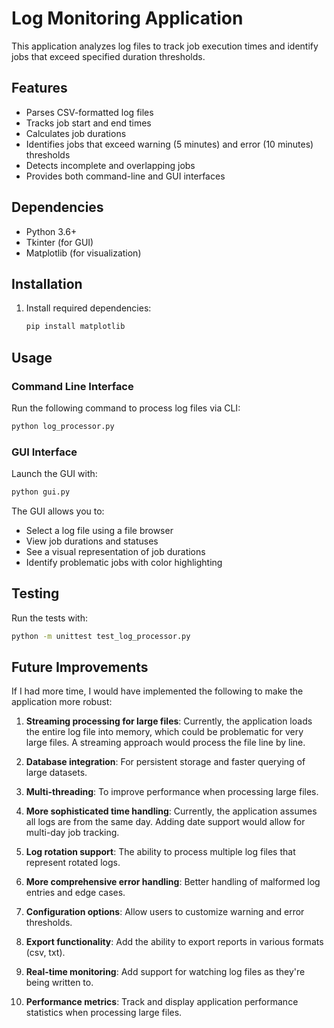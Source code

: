 # Log Monitoring Application

This application analyzes log files to track job execution times and identify jobs that exceed specified duration thresholds.

## Features

- Parses CSV-formatted log files
- Tracks job start and end times
- Calculates job durations
- Identifies jobs that exceed warning (5 minutes) and error (10 minutes) thresholds
- Detects incomplete and overlapping jobs
- Provides both command-line and GUI interfaces

## Dependencies

- Python 3.6+
- Tkinter (for GUI)
- Matplotlib (for visualization)

## Installation

1. Install required dependencies:
   ```sh
   pip install matplotlib
   ```


## Usage

### Command Line Interface

Run the following command to process log files via CLI:

```sh
python log_processor.py
```

### GUI Interface

Launch the GUI with:

```sh
python gui.py
```

The GUI allows you to:
- Select a log file using a file browser
- View job durations and statuses
- See a visual representation of job durations
- Identify problematic jobs with color highlighting

## Testing

Run the tests with:

```sh
python -m unittest test_log_processor.py
```

## Future Improvements

If I had more time, I would have implemented the following to make the application more robust:

1. **Streaming processing for large files**: Currently, the application loads the entire log file into memory, which could be problematic for very large files. A streaming approach would process the file line by line.

2. **Database integration**: For persistent storage and faster querying of large datasets.

3. **Multi-threading**: To improve performance when processing large files.

4. **More sophisticated time handling**: Currently, the application assumes all logs are from the same day. Adding date support would allow for multi-day job tracking.

5. **Log rotation support**: The ability to process multiple log files that represent rotated logs.

6. **More comprehensive error handling**: Better handling of malformed log entries and edge cases.

7. **Configuration options**: Allow users to customize warning and error thresholds.

8. **Export functionality**: Add the ability to export reports in various formats (csv, txt).

9. **Real-time monitoring**: Add support for watching log files as they're being written to.

10. **Performance metrics**: Track and display application performance statistics when processing large files.

